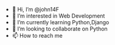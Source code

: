 - 👋 Hi, I’m @john14F
- 👀 I’m interested in Web Development
- 🌱 I’m currently learning Python,Django
- 💞️ I’m looking to collaborate on Python
- 📫 How to reach me [
](https://www.instagram.com/junaid_hun_yar__8/)
<!---
john14F/john14F is a ✨ special ✨ repository because its `README.md` (this file) appears on your GitHub profile.
You can click the Preview link to take a look at your changes.
--->
